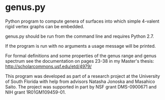 # genus.py
Python program to compute genera of surfaces into which simple 4-valent rigid vertex graphs can be embedded.

genus.py should be run from the command line and requires Python 2.7.

If the program is run with no arguments a usage message will be printed.

For formal definitions and some properties of the genus range and genus spectrum see the documentation on pages 23-38 in my Master's thesis: http://scholarcommons.usf.edu/etd/4979/ 

This program was developed as part of a research project at the University of South Florida with help from advisors Natasha Jonoska and Masahico Saito. The project was supported in part by NSF grant DMS-0900671 and NIH grant 1R01GM109459-01.
